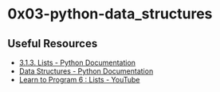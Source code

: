 # 0x03-python-data_structures

## Useful Resources
* [3.1.3. Lists - Python Documentation](https://docs.python.org/3/tutorial/introduction.html#lists)
* [Data Structures - Python Documentation](https://docs.python.org/3/tutorial/datastructures.html)
* [Learn to Program 6 : Lists - YouTube](https://youtu.be/A1HUzrvS-Pw)
